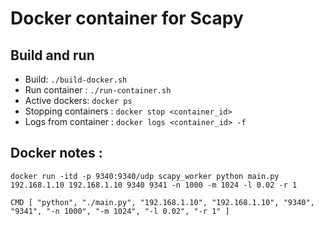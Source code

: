 # Docker container for Scapy

## Build and run 
- Build: `./build-docker.sh`
- Run container : `./run-container.sh`
- Active dockers: `docker ps`
- Stopping containers : `docker stop <container_id>`
- Logs from container : `docker logs <container_id> -f`

## Docker notes :

`docker run -itd -p 9340:9340/udp scapy_worker python main.py 192.168.1.10 192.168.1.10 9340 9341 -n 1000 -m 1024 -l 0.02 -r 1`

`CMD [ "python", "./main.py", "192.168.1.10", "192.168.1.10", "9340", "9341", "-n 1000", "-m 1024", "-l 0.02", "-r 1" ]`
